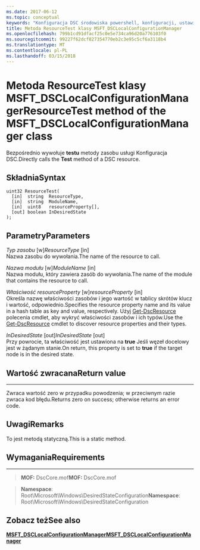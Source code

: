 ```yaml
---
ms.date: 2017-06-12
ms.topic: conceptual
keywords: "Konfiguracja DSC środowiska powershell, konfiguracji, ustawienia"
title: Metoda ResourceTest klasy MSFT_DSCLocalConfigurationManager
ms.openlocfilehash: 799b1cd91dfacf25c0e5e734ca96d20a776103f0
ms.sourcegitcommit: 99227f62dcf827354770eb2c3e95c5cf6a3118b4
ms.translationtype: MT
ms.contentlocale: pl-PL
ms.lasthandoff: 03/15/2018
---
```

# <a name="resourcetest-method-of-the-msftdsclocalconfigurationmanager-class"></a><span data-ttu-id="c6b5c-103">Metoda ResourceTest klasy MSFT_DSCLocalConfigurationManager</span><span class="sxs-lookup"><span data-stu-id="c6b5c-103">ResourceTest method of the MSFT_DSCLocalConfigurationManager class</span></span>

<span data-ttu-id="c6b5c-104">Bezpośrednio wywołuje **testu** metody zasobu usługi Konfiguracja DSC.</span><span class="sxs-lookup"><span data-stu-id="c6b5c-104">Directly calls the **Test** method of a DSC resource.</span></span>

<a name="syntax"></a><span data-ttu-id="c6b5c-105">Składnia</span><span class="sxs-lookup"><span data-stu-id="c6b5c-105">Syntax</span></span>
------

```mof
uint32 ResourceTest(
  [in]  string  ResourceType,
  [in]  string  ModuleName,
  [in]  uint8   resourceProperty[],
  [out] boolean InDesiredState
);
```

<a name="parameters"></a><span data-ttu-id="c6b5c-106">Parametry</span><span class="sxs-lookup"><span data-stu-id="c6b5c-106">Parameters</span></span>
----------

<span data-ttu-id="c6b5c-107">*Typ zasobu* \[w\]</span><span class="sxs-lookup"><span data-stu-id="c6b5c-107">*ResourceType* \[in\]</span></span>  
<span data-ttu-id="c6b5c-108">Nazwa zasobu do wywołania.</span><span class="sxs-lookup"><span data-stu-id="c6b5c-108">The name of the resource to call.</span></span>

<span data-ttu-id="c6b5c-109">*Nazwa modułu* \[w\]</span><span class="sxs-lookup"><span data-stu-id="c6b5c-109">*ModuleName* \[in\]</span></span>  
<span data-ttu-id="c6b5c-110">Nazwa modułu, który zawiera zasób do wywołania.</span><span class="sxs-lookup"><span data-stu-id="c6b5c-110">The name of the module that contains the resource to call.</span></span>

<span data-ttu-id="c6b5c-111">*Właściwość resourceProperty* \[w\]</span><span class="sxs-lookup"><span data-stu-id="c6b5c-111">*resourceProperty* \[in\]</span></span>  
<span data-ttu-id="c6b5c-112">Określa nazwę właściwości zasobów i jego wartość w tablicy skrótów klucz i wartość, odpowiednio.</span><span class="sxs-lookup"><span data-stu-id="c6b5c-112">Specifies the resource property name and its value in a hash table as key and value, respectively.</span></span> <span data-ttu-id="c6b5c-113">Użyj [Get-DscResource](https://technet.microsoft.com/library/dn521625.aspx) polecenia cmdlet, aby wykryć właściwości zasobów i ich typów.</span><span class="sxs-lookup"><span data-stu-id="c6b5c-113">Use the [Get-DscResource](https://technet.microsoft.com/library/dn521625.aspx) cmdlet to discover resource properties and their types.</span></span>

<span data-ttu-id="c6b5c-114">*InDesiredState* \[out\]</span><span class="sxs-lookup"><span data-stu-id="c6b5c-114">*InDesiredState* \[out\]</span></span>  
<span data-ttu-id="c6b5c-115">Przy powrocie, ta właściwość jest ustawiona na **true** Jeśli węzeł docelowy jest w żądanym stanie.</span><span class="sxs-lookup"><span data-stu-id="c6b5c-115">On return, this property is set to **true** if the target node is in the desired state.</span></span>

## <a name="return-value"></a><span data-ttu-id="c6b5c-116">Wartość zwracana</span><span class="sxs-lookup"><span data-stu-id="c6b5c-116">Return value</span></span>
------------

<span data-ttu-id="c6b5c-117">Zwraca wartość zero w przypadku powodzenia; w przeciwnym razie zwraca kod błędu.</span><span class="sxs-lookup"><span data-stu-id="c6b5c-117">Returns zero on success; otherwise returns an error code.</span></span>

## <a name="remarks"></a><span data-ttu-id="c6b5c-118">Uwagi</span><span class="sxs-lookup"><span data-stu-id="c6b5c-118">Remarks</span></span>

<span data-ttu-id="c6b5c-119">To jest metodą statyczną.</span><span class="sxs-lookup"><span data-stu-id="c6b5c-119">This is a static method.</span></span>

## <a name="requirements"></a><span data-ttu-id="c6b5c-120">Wymagania</span><span class="sxs-lookup"><span data-stu-id="c6b5c-120">Requirements</span></span>
------------
><span data-ttu-id="c6b5c-121">**MOF:** DscCore.mof</span><span class="sxs-lookup"><span data-stu-id="c6b5c-121">**MOF:** DscCore.mof</span></span>

><span data-ttu-id="c6b5c-122">**Namespace**: Root\Microsoft\Windows\DesiredStateConfiguration</span><span class="sxs-lookup"><span data-stu-id="c6b5c-122">**Namespace**: Root\Microsoft\Windows\DesiredStateConfiguration</span></span>


## <a name="see-also"></a><span data-ttu-id="c6b5c-123">Zobacz też</span><span class="sxs-lookup"><span data-stu-id="c6b5c-123">See also</span></span>


[<span data-ttu-id="c6b5c-124">**MSFT_DSCLocalConfigurationManager**</span><span class="sxs-lookup"><span data-stu-id="c6b5c-124">**MSFT_DSCLocalConfigurationManager**</span></span>](msft-dsclocalconfigurationmanager.md)


 

 



